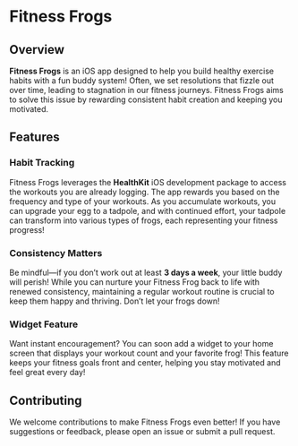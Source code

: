 # Fitness Frogs

## Overview
**Fitness Frogs** is an iOS app designed to help you build healthy exercise habits with a fun buddy system! Often, we set resolutions that fizzle out over time, leading to stagnation in our fitness journeys. Fitness Frogs aims to solve this issue by rewarding consistent habit creation and keeping you motivated.

## Features

### Habit Tracking
Fitness Frogs leverages the **HealthKit** iOS development package to access the workouts you are already logging. The app rewards you based on the frequency and type of your workouts. As you accumulate workouts, you can upgrade your egg to a tadpole, and with continued effort, your tadpole can transform into various types of frogs, each representing your fitness progress!

### Consistency Matters
Be mindful—if you don’t work out at least **3 days a week**, your little buddy will perish! While you can nurture your Fitness Frog back to life with renewed consistency, maintaining a regular workout routine is crucial to keep them happy and thriving. Don’t let your frogs down!

### Widget Feature
Want instant encouragement? You can soon add a widget to your home screen that displays your workout count and your favorite frog! This feature keeps your fitness goals front and center, helping you stay motivated and feel great every day!


## Contributing
We welcome contributions to make Fitness Frogs even better! If you have suggestions or feedback, please open an issue or submit a pull request.
